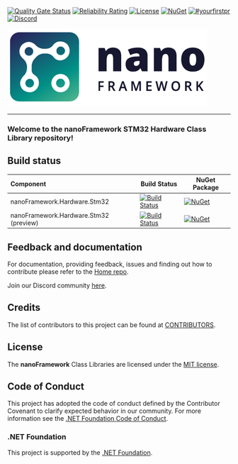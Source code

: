 [![Quality Gate Status](https://sonarcloud.io/api/project_badges/measure?project=nanoframework_lib-nanoFramework.Hardware.Stm32&metric=alert_status)](https://sonarcloud.io/dashboard?id=nanoframework_lib-nanoFramework.Hardware.Stm32) [![Reliability Rating](https://sonarcloud.io/api/project_badges/measure?project=nanoframework_lib-nanoFramework.Hardware.Stm32&metric=reliability_rating)](https://sonarcloud.io/dashboard?id=nanoframework_lib-nanoFramework.Hardware.Stm32) [![License](https://img.shields.io/badge/License-MIT-blue.svg)](LICENSE) [![NuGet](https://img.shields.io/nuget/dt/nanoFramework.Hardware.Stm32.svg?label=NuGet&style=flat&logo=nuget)](https://www.nuget.org/packages/nanoFramework.Hardware.Stm32/) [![#yourfirstpr](https://img.shields.io/badge/first--timers--only-friendly-blue.svg)](https://github.com/nanoframework/Home/blob/main/CONTRIBUTING.md) [![Discord](https://img.shields.io/discord/478725473862549535.svg?logo=discord&logoColor=white&label=Discord&color=7289DA)](https://discord.gg/gCyBu8T)

![nanoFramework logo](https://github.com/nanoframework/Home/blob/main/resources/logo/nanoFramework-repo-logo.png)

-----

### Welcome to the **nanoFramework** STM32 Hardware Class Library repository!

## Build status

| Component | Build Status | NuGet Package |
|:-|---|---|
| nanoFramework.Hardware.Stm32 | [![Build Status](https://dev.azure.com/nanoframework/nanoFramework.Hardware.Stm32/_apis/build/status/nanoframework.lib-nanoFramework.Hardware.Stm32?branchName=develop)](https://dev.azure.com/nanoframework/nanoFramework.Hardware.Stm32/_build/latest?definitionId=6?branchName=main) | [![NuGet](https://img.shields.io/nuget/v/nanoFramework.Hardware.Stm32.svg?label=NuGet&style=flat&logo=nuget)](https://www.nuget.org/packages/nanoFramework.Hardware.Stm32/)  |
| nanoFramework.Hardware.Stm32 (preview) | [![Build Status](https://dev.azure.com/nanoframework/nanoFramework.Hardware.Stm32/_apis/build/status/nanoframework.lib-nanoFramework.Hardware.Stm32?branchName=develop)](https://dev.azure.com/nanoframework/nanoFramework.Hardware.Stm32/_build/latest?definitionId=6?branchName=develop) |  [![NuGet](https://img.shields.io/nuget/vpre/nanoFramework.Hardware.Stm32.svg?label=NuGet&style=flat&logo=nuget)](https://www.nuget.org/packages/nanoFramework.Hardware.Stm32/) |

## Feedback and documentation

For documentation, providing feedback, issues and finding out how to contribute please refer to the [Home repo](https://github.com/nanoframework/Home).

Join our Discord community [here](https://discord.gg/gCyBu8T).

## Credits

The list of contributors to this project can be found at [CONTRIBUTORS](https://github.com/nanoframework/Home/blob/main/CONTRIBUTORS.md).

## License

The **nanoFramework** Class Libraries are licensed under the [MIT license](LICENSE.md).

## Code of Conduct

This project has adopted the code of conduct defined by the Contributor Covenant to clarify expected behavior in our community.
For more information see the [.NET Foundation Code of Conduct](https://dotnetfoundation.org/code-of-conduct).

### .NET Foundation

This project is supported by the [.NET Foundation](https://dotnetfoundation.org).
